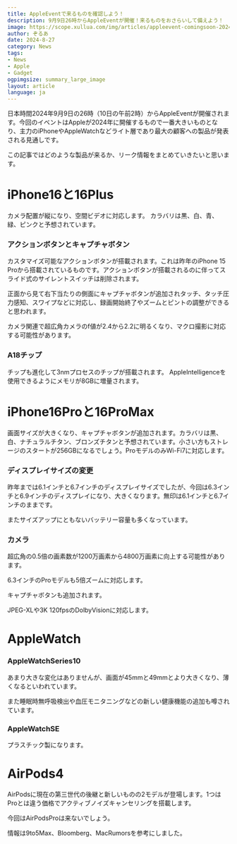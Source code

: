 ```yaml
---
title: AppleEventで来るものを確認しよう！
description: 9月9日26時からAppleEventが開催！来るものをおさらいして備えよう！
image: https://scope.xullua.com/img/articles/appleevent-comingsoon-202490909.webp
author: ぞるあ
date: 2024-8-27
category: News
tags:
- News
- Apple
- Gadget
ogpimgsize: summary_large_image
layout: article
language: ja
---
```

日本時間2024年9月9日の26時（10日の午前2時）からAppleEventが開催されます。今回のイベントはAppleが2024年に開催するもので一番大きいものとなり、主力のiPhoneやAppleWatchなどライト層であり最大の顧客への製品が発表される見通しです。

この記事ではどのような製品が来るか、リーク情報をまとめていきたいと思います。

# iPhone16と16Plus
カメラ配置が縦になり、空間ビデオに対応します。
カラバリは黒、白、青、緑、ピンクと予想されています。

### アクションボタンとキャプチャボタン
カスタマイズ可能なアクションボタンが搭載されます。これは昨年のiPhone 15 Proから搭載されているものです。アクションボタンが搭載されるのに伴ってスライド式のサイレントスイッチは削除されます。

正面から見て右下当たりの側面にキャプチャボタンが追加されタッチ、タッチ圧力感知、スワイプなどに対応し、録画開始終了やズームとピントの調整ができると思われます。

カメラ関連で超広角カメラのf値が2.4から2.2に明るくなり、マクロ撮影に対応する可能性があります。


### A18チップ
チップも進化して3nmプロセスのチップが搭載されます。
AppleIntelligenceを使用できるようにメモリが8GBに増量されます。


# iPhone16Proと16ProMax
画面サイズが大きくなり、キャプチャボタンが追加されます。カラバリは黒、白、ナチュラルチタン、ブロンズチタンと予想されています。小さい方もストレージのスタートが256GBになるでしょう。ProモデルのみWi-Fi7に対応します。

### ディスプレイサイズの変更
昨年までは6.1インチと6.7インチのディスプレイサイズでしたが、今回は6.3インチと6.9インチのディスプレイになり、大きくなります。無印は6.1インチと6.7インチのままです。

またサイズアップにともないバッテリー容量も多くなっています。

### カメラ
超広角の0.5倍の画素数が1200万画素から4800万画素に向上する可能性があります。

6.3インチのProモデルも5倍ズームに対応します。

キャプチャボタンも追加されます。

JPEG-XLや3K 120fpsのDolbyVisionに対応します。


# AppleWatch
### AppleWatchSeries10
あまり大きな変化はありませんが、画面が45mmと49mmとより大きくなり、薄くなるといわれています。

また睡眠時無呼吸検出や血圧モニタニングなどの新しい健康機能の追加も噂されています。


### AppleWatchSE
プラスチック製になります。


# AirPods4
AirPodsに現在の第三世代の後継と新しいものの2モデルが登場します。1つはProとは違う価格でアクティブノイズキャンセリングを搭載します。

今回はAirPodsProは来ないでしょう。




情報は9to5Max、Bloomberg、MacRumorsを参考にしました。